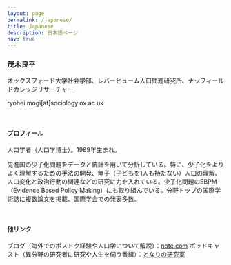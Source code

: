 ```yaml
---
layout: page
permalink: /japanese/
title: Japanese
description: 日本語ページ
nav: true
---
```


### 茂木良平
オックスフォード大学社会学部、レバーヒューム人口問題研究所、ナッフィールドカレッジリサーチャー

ryohei.mogi[at]sociology.ox.ac.uk

<br />

#### プロフィール
人口学者（人口学博士）。1989年生まれ。

先進国の少子化問題をデータと統計を用いて分析している。特に、少子化をよりよく理解するための手法の開発、無子（子どもを1人も持たない）人口の理解、人口変化と政治行動の関連などの研究に力を入れている。少子化問題のEBPM（Evidence Based Policy Making）にも取り組んでいる。分野トップの国際学術誌に複数論文を掲載、国際学会での発表多数。

<br />

#### 他リンク

ブログ（海外でのポスドク経験や人口学について解説）：[note.com](https://note.com/rmogimogi)
ポッドキャスト（異分野の研究者に研究や人生を伺う番組）：[となりの研究室](https://tonaken.blogspot.com/)